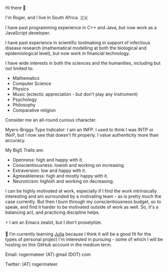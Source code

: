 Hi there 👋 

I'm Roger, and I live in South Africa. :south_africa:

I have past programming experience in C++ and Java, but now work as a JavaScript developer.

I have past experience in scientific toolmaking in support of infectious disease research (mathematical modelling at both the biological and epidemiological level), but now work in financial technology.

I have wide interests in both the sciences and the humanities, including but not limited to:
* Mathematics
* Computer Science
* Physics
* Music (eclectic appreciation - but don't play any instrument)
* Psychology
* Philosophy
* Comparative religion

Consider me an all-round curious character.

Myers-Briggs Type Indicator:
I am an INFP. I used to think I was INTP or INxP, but I now see that doesn't fit properly. I value authenticity more than accuracy.

My Big5 Traits are: 
* Openness: high and happy with it.
* Conscientiousness: lowish and working on increasing.
* Extraversion: low and happy with it.
* Agreeableness: high and mostly happy with it.
* Neuroticism: highish and working on decreasing.

I can be highly motivated at work, especially if I find the work intrinsically interesting and am surrounded by a motivating team - as is pretty much the case currently. But then I burn through my conscientiousness budget, so to speak, and find it harder to be motivated outside of work as well. 
So, it's a balancing act, and practicing discipline helps.

⚡ I am an Emacs zealot, but I don't proselytize.

🌱 I’m currently learning [Julia](https://julialang.org/) because I think it will be a good fit for the types of personal project I'm interested in pursuing - some of which I will be hosting on this GitHub account in the medium term.

Email: rogermateer (AT) gmail (DOT) com

Twitter: (AT) rogermateer
